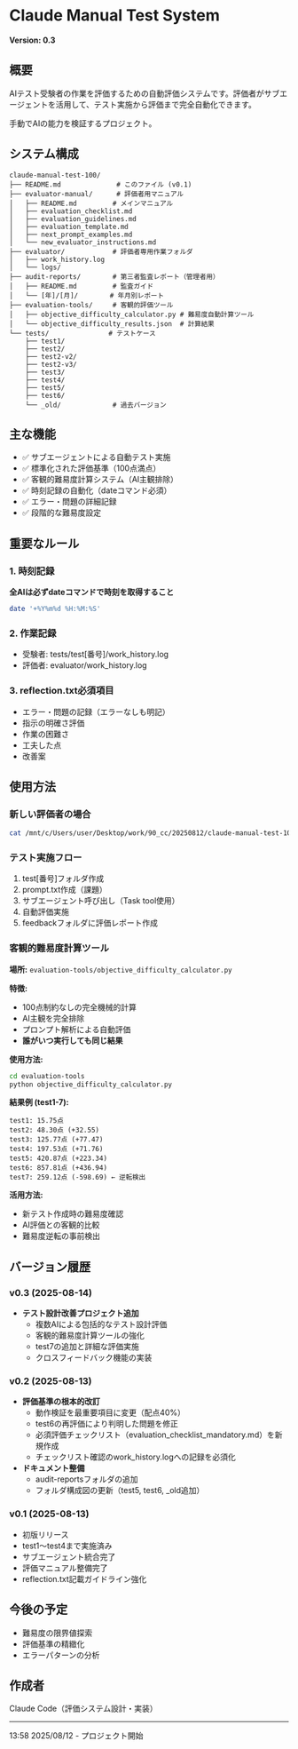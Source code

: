 # Claude Manual Test System

**Version: 0.3**

## 概要
AIテスト受験者の作業を評価するための自動評価システムです。評価者がサブエージェントを活用して、テスト実施から評価まで完全自動化できます。

手動でAIの能力を検証するプロジェクト。

## システム構成

```
claude-manual-test-100/
├── README.md              # このファイル (v0.1)
├── evaluator-manual/      # 評価者用マニュアル
│   ├── README.md         # メインマニュアル
│   ├── evaluation_checklist.md
│   ├── evaluation_guidelines.md
│   ├── evaluation_template.md
│   ├── next_prompt_examples.md
│   └── new_evaluator_instructions.md
├── evaluator/            # 評価者専用作業フォルダ
│   ├── work_history.log
│   └── logs/
├── audit-reports/        # 第三者監査レポート（管理者用）
│   ├── README.md         # 監査ガイド
│   └── [年]/[月]/        # 年月別レポート
├── evaluation-tools/     # 客観的評価ツール
│   ├── objective_difficulty_calculator.py # 難易度自動計算ツール
│   └── objective_difficulty_results.json  # 計算結果
└── tests/               # テストケース
    ├── test1/
    ├── test2/
    ├── test2-v2/
    ├── test2-v3/
    ├── test3/
    ├── test4/
    ├── test5/
    ├── test6/
    └── _old/             # 過去バージョン
```

## 主な機能

- ✅ サブエージェントによる自動テスト実施
- ✅ 標準化された評価基準（100点満点）
- ✅ 客観的難易度計算システム（AI主観排除）
- ✅ 時刻記録の自動化（dateコマンド必須）
- ✅ エラー・問題の詳細記録
- ✅ 段階的な難易度設定

## 重要なルール

### 1. 時刻記録
**全AIは必ずdateコマンドで時刻を取得すること**
```bash
date '+%Y%m%d %H:%M:%S'
```

### 2. 作業記録
- 受験者: tests/test[番号]/work_history.log
- 評価者: evaluator/work_history.log

### 3. reflection.txt必須項目
- エラー・問題の記録（エラーなしも明記）
- 指示の明確さ評価
- 作業の困難さ
- 工夫した点
- 改善案

## 使用方法

### 新しい評価者の場合
```bash
cat /mnt/c/Users/user/Desktop/work/90_cc/20250812/claude-manual-test-100/evaluator-manual/new_evaluator_instructions.md
```

### テスト実施フロー
1. test[番号]フォルダ作成
2. prompt.txt作成（課題）
3. サブエージェント呼び出し（Task tool使用）
4. 自動評価実施
5. feedbackフォルダに評価レポート作成

### 客観的難易度計算ツール
**場所:** `evaluation-tools/objective_difficulty_calculator.py`

**特徴:**
- 100点制約なしの完全機械的計算
- AI主観を完全排除
- プロンプト解析による自動評価
- **誰がいつ実行しても同じ結果**

**使用方法:**
```bash
cd evaluation-tools
python objective_difficulty_calculator.py
```

**結果例 (test1-7):**
```
test1: 15.75点
test2: 48.30点 (+32.55)
test3: 125.77点 (+77.47)
test4: 197.53点 (+71.76)
test5: 420.87点 (+223.34)
test6: 857.81点 (+436.94)
test7: 259.12点 (-598.69) ← 逆転検出
```

**活用方法:**
- 新テスト作成時の難易度確認
- AI評価との客観的比較
- 難易度逆転の事前検出

## バージョン履歴

### v0.3 (2025-08-14)
- **テスト設計改善プロジェクト追加**
  - 複数AIによる包括的なテスト設計評価
  - 客観的難易度計算ツールの強化
  - test7の追加と詳細な評価実施
  - クロスフィードバック機能の実装

### v0.2 (2025-08-13)
- **評価基準の根本的改訂**
  - 動作検証を最重要項目に変更（配点40%）
  - test6の再評価により判明した問題を修正
  - 必須評価チェックリスト（evaluation_checklist_mandatory.md）を新規作成
  - チェックリスト確認のwork_history.logへの記録を必須化
- **ドキュメント整備**
  - audit-reportsフォルダの追加
  - フォルダ構成図の更新（test5, test6, _old追加）

### v0.1 (2025-08-13)
- 初版リリース
- test1〜test4まで実施済み
- サブエージェント統合完了
- 評価マニュアル整備完了
- reflection.txt記載ガイドライン強化

## 今後の予定
- 難易度の限界値探索
- 評価基準の精緻化
- エラーパターンの分析

## 作成者
Claude Code（評価システム設計・実装）

---
13:58 2025/08/12 - プロジェクト開始